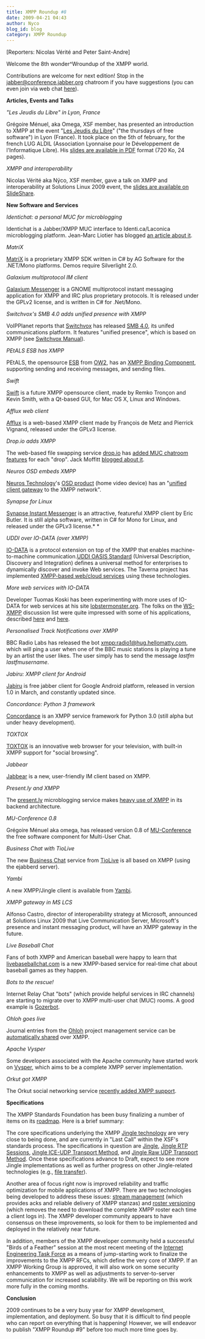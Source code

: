 ```yaml
---
title: XMPP Roundup #8
date: 2009-04-21 04:43
author: Nyco
blog_id: blog
category: XMPP Roundup
---
```


[Reporters: Nicolas Vérité and Peter Saint-Andre]

Welcome the 8th wonder\^Wroundup of the XMPP world.

Contributions are welcome for next edition! Stop in the [jabber@conference.jabber.org](xmpp:jabber@conference.jabber.org?join) chatroom if you have suggestions (you can even join via web chat [here](http://speeqe.com/room/jabber@conference.jabber.org/)).

**Articles, Events and Talks**

*"Les Jeudis du Libre" in Lyon, France*

Grégoire Ménuel, aka Omega, XSF member, has presented an introduction to XMPP at the event "[Les Jeudis du Libre](http://aldil.org/les-activites/les-jeudis)" ("the thursdays of free software") in Lyon (France). It took place on the 5th of february, for the french LUG ALDIL (Association Lyonnaise pour le Développement de l'Informatique Libre). His [slides are available in PDF](http://aldil.org/les-activites/les-jeudis/aldil-2009-02-05.pdf) format (720 Ko, 24 pages).

*XMPP and interoperability*

Nicolas Vérité aka Nÿco, XSF member, gave a talk on XMPP and interoperability at Solutions Linux 2009 event, the [slides are available on SlideShare](http://www.slideshare.net/Nyco/xmpp-et-interoprabilit).

**New Software and Services**

*Identichat: a personal MUC for microblogging*

Identichat is a Jabber/XMPP MUC interface to Identi.ca/Laconica microblogging platform. Jean-Marc Liotier has blogged [an article about it](http://serendipity.ruwenzori.net/index.php/2009/01/24/identichat-is-a-jabberxmpp-interface-to-identicalaconica-and-will-win-irc-refugees).

*MatriX*

[MatriX](%20http://www.ag-software.de/index.php?page=matrix) is a proprietary XMPP SDK written in C\# by AG Software for the .NET/Mono platforms. Demos require Silverlight 2.0.

*Galaxium multiprotocol IM client*

[Galaxium Messenger](http://code.google.com/p/galaxium/) is a GNOME multiprotocol instant messaging application for XMPP and IRC plus proprietary protocols. It is released under the GPLv2 license, and is written in C\# for .Net/Mono.

*Switchvox's SMB 4.0 adds unified presence with XMPP*

VoIPPlanet reports that [Switchvox](http://www.switchvox.com/) has released [SMB 4.0](http://www.voipplanet.com/solutions/article.php/3804431), its unifed communications platform. It features "unified presence", which is based on XMPP (see [Switchvox Manual](http://www.switchvox.com/downloads/Switchvox_User_Manual.pdf)).

*PEtALS ESB has XMPP*

PEtALS, the opensource [ESB](http://en.wikipedia.org/wiki/Enterprise_service_bus) from [OW2](http://www.ow2.org/), has an [XMPP Binding Component](http://petals.ow2.org/doc/xmpp.html), supporting sending and receiving messages, and sending files.

*Swift*

[Swift](http://swift.im/blog/) is a future XMPP opensource client, made by Remko Tronçon and Kevin Smith, with a Qt-based GUI, for Mac OS X, Linux and Windows.

*Afflux web client*

[Afflux](http://afflux-project.org/) is a web-based XMPP client made by François de Metz and Pierrick Vignand, released under the GPLv3 license.

*Drop.io adds XMPP*

The web-based file swapping service [drop.io](http://drop.io/) has [added MUC chatroom features](http://arstechnica.com/web/news/2009/03/dropio-takes-its-collaboration-tools-real-time-adds-chat.ars) for each "drop". Jack Moffitt [blogged about it](http://metajack.im/2009/03/12/awesome-demo-of-real-time-xmpp-powered-app/).

*Neuros OSD embeds XMPP*

[Neuros Technology](http://www.neurostechnology.com/)'s [OSD product](http://www.neurostechnology.com/osd) (home video device) has an "[unified client gateway](http://wiki.neurostechnology.com/index.php/NeurosLink_Projects#XMPPcd) to the XMPP network".

*Synapse for Linux*

[Synapse Instant Messenger](http://synapse.im/) is an attractive, featureful XMPP client by Eric Butler. It is still alpha software, written in C\# for Mono for Linux, and released under the GPLv3 license.*   *

*UDDI over IO-DATA (over XMPP)*

[IO-DATA](http://xmpp.org/extensions/xep-0244.html) is a protocol extension on top of the XMPP that enables machine-to-machine communication.[UDDI OASIS Standard](http://uddi.xml.org/) (Universal Description, Discovery and Integration) defines a universal method for enterprises to dynamically discover and invoke Web services. The Taverna project has implemented [XMPP-based web/cloud services](http://www.oxadox.com/article/womenhealth/2009-02-18/87798.html) using these technologies.

*More web services with IO-DATA*

Developer Tuomas Koski has been experimenting with more uses of IO-DATA for web services at his site [lobstermonster.org](http://www.lobstermonster.org/). The folks on the [WS-XMPP](http://mail.jabber.org/mailman/listinfo/ws-xmpp) discussion list were quite impressed with some of his applications, described [here](http://www.lobstermonster.org/post/io-data-example-based-on-xep-0244) and [here](http://www.lobstermonster.org/post/how-most-stuff-on-lobstermonster.org-done).

*Personalised Track Notifications over XMPP*

BBC Radio Labs has released the bot [xmpp:radio1@hug.hellomatty.com](xmpp:radio1@hug.hellomatty.com), which will ping a user when one of the BBC music stations is playing a tune by an artist the user likes. The user simply has to send the message *lastfm lastfmusername*.

*Jabiru: XMPP client for Android*

[Jabiru](%20http://jabiru.mzet.net/) is free jabber client for Google Android platform, released in version 1.0 in March, and constantly updated since.

*Concordance: Python 3 framework*

[Concordance](http://concordance-xmpp.org/) is an XMPP service framework for Python 3.0 (still alpha but under heavy development).

*TOXTOX*

[TOXTOX](http://toxtox.tv/) is an innovative web browser for your television, with built-in XMPP support for "social browsing".

*Jabbear*

[Jabbear](http://www.jabbear.com/en/) is a new, user-friendly IM client based on XMPP.

*Present.ly and XMPP*

The [present.ly](http://present.ly) microblogging service makes [heavy use of XMPP](http://skyfallsin.com/2009/03/25/presently-and-xmpp/) in its backend architecture.

*MU-Conference 0.8*

Grégoire Ménuel aka omega, has released version 0.8 of [MU-Conference](https://gna.org/projects/mu-conference/) the free software component for Multi-User Chat.

*Business Chat with TioLive*

The new [Business Chat](https://www.tiolive.com/feature/tiolive-chat) service from [TioLive](http://www.tiolive.com/) is all based on XMPP (using the ejabberd server).

*Yambi*

A new XMPP/Jingle client is available from [Yambi](http://www.yambi.com/).

*XMPP gateway in MS LCS*

Alfonso Castro, director of interoperability strategy at Microsoft, announced at Solutions Linux 2009 that Live Communication Server, Microsoft's presence and instant messaging product, will have an XMPP gateway in the future.

*Live Baseball Chat*

Fans of both XMPP and American baseball were happy to learn that [livebaseballchat.com](http://www.livebaseballchat.com/) is a new XMPP-based service for real-time chat about baseball games as they happen.

*Bots to the rescue!*

Internet Relay Chat "bots" (which provide helpful services in IRC channels) are starting to migrate over to XMPP multi-user chat (MUC) rooms. A good example is [Gozerbot](http://gozerbot.org/).

*Ohloh goes live*

Journal entries from the [Ohloh](http://www.ohloh.net/) project management service can be [automatically shared](https://www.ohloh.net/help/journal_faq#what_is_jabber_integration) over XMPP.

*Apache Vysper*

Some developers associated with the Apache community have started work on [Vysper](http://cwiki.apache.org/labs/vysper.html), which aims to be a complete XMPP server implementation.

*Orkut got XMPP*

The Orkut social networking service [recently added XMPP support](http://googletalk.blogspot.com/2009/04/all-orkut-users-can-chat.html).

**Specifications**

The XMPP Standards Foundation has been busy finalizing a number of items on its [roadmap](http://xmpp.org/xsf/roadmap.shtml). Here is a brief summary:

The core specifications underlying the XMPP [Jingle technology](http://xmpp.org/tech/jingle.shtml) are very close to being done, and are currently in "Last Call" within the XSF's standards process. The specifications in question are [Jingle](http://xmpp.org/extensions/xep-0166.html), [Jingle RTP Sessions](http://xmpp.org/extensions/xep-0167.html), [Jingle ICE-UDP Transport Method](http://xmpp.org/extensions/xep-0176.html), and [Jingle Raw UDP Transport Method](http://xmpp.org/extensions/xep-0177.html). Once these specifications advance to Draft, expect to see more Jingle implementations as well as further progress on other Jingle-related technologies (e.g., [file transfer](http://xmpp.org/extensions/xep-0234.html)).

Another area of focus right now is improved reliability and traffic optimization for mobile applications of XMPP. There are two technologies being developed to address these issues: [stream management](http://xmpp.org/extensions/xep-0198.html) (which provides acks and reliable delivery of XMPP stanzas) and [roster versioning](http://xmpp.org/extensions/xep-0237.html) (which removes the need to download the complete XMPP roster each time a client logs in). The XMPP developer community appears to have consensus on these improvements, so look for them to be implemented and deployed in the relatively near future.

In addition, members of the XMPP developer community held a successful "Birds of a Feather" session at the most recent meeting of the [Internet Engineering Task Force](http://www.ietf.org/) as a means of jump-starting work to finalize the improvements to the XMPP RFCs, which define the very core of XMPP. If an XMPP Working Group is approved, it will also work on some security enhancements to XMPP as well as adjustments to server-to-server communication for increased scalability. We will be reporting on this work more fully in the coming months.

**Conclusion**

2009 continues to be a very busy year for XMPP development, implementation, and deployment. So busy that it is difficult to find people who can report on everything that is happening! However, we will endeavor to publish "XMPP Roundup \#9" before too much more time goes by.
